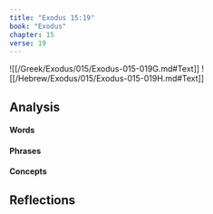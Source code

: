 ```yaml
---
title: "Exodus 15:19"
book: "Exodus"
chapter: 15
verse: 19
---
```

![[/Greek/Exodus/015/Exodus-015-019G.md#Text]]
![[/Hebrew/Exodus/015/Exodus-015-019H.md#Text]]

## Analysis

#### Words

#### Phrases

#### Concepts

## Reflections
